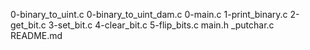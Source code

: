 0-binary_to_uint.c
0-binary_to_uint_dam.c
0-main.c
1-print_binary.c
2-get_bit.c
3-set_bit.c
4-clear_bit.c
5-flip_bits.c
main.h
_putchar.c
README.md
